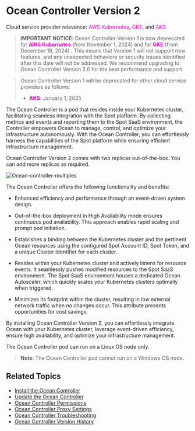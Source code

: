 # Ocean Controller Version 2 

Cloud service provider relevance: <font color="#FC01CC">AWS Kubernetes</font>, <font color="#FC01CC">GKE</font>, and <font color="#FC01CC">AKS</font> 

>**IMPORTANT NOTICE**: Ocean Controller Version 1 is now deprecated for **<font color="#FC01CC">AWS Kubernetes</font>** (from November 1, 2024) and for **<font color="#FC01CC">GKE</font>** (from December 18, 2024) . This means that Version 1 will not support new features, and any unexpected behaviors or security issues identified after this date will not be addressed. We recommend upgrading to Ocean Controller Version 2.0 for the best performance and support.   

>Ocean Controller Version 1 will be deprecated for other cloud service providers as follows:
> - **<font color="#FC01CC">AKS</font>**: January 1, 2025

The Ocean Controller is a pod that resides inside your Kubernetes cluster, facilitating seamless integration with the Spot platform. By collecting metrics and events and reporting them to the Spot SaaS environment, the Controller empowers Ocean to manage, control, and optimize your infrastructure autonomously. With the Ocean Controller, you can effortlessly harness the capabilities of the Spot platform while ensuring efficient infrastructure management.

Ocean Controller Version 2 comes with two replicas out-of-the-box. You can add more replicas as required. 

![Ocean-controller-multiples](https://github.com/spotinst/help/assets/159915991/90e2a5ab-f724-4297-914a-186ef4e1b803)


The Ocean Controller offers the following functionality and benefits: 

*   Enhanced efficiency and performance through an event-driven system design. 

*   Out-of-the-box deployment in High Availability mode ensures continuous pod availability. This approach enables rapid scaling and prompt pod initiation. 

*   Establishes a binding between the Kubernetes cluster and the pertinent Ocean resources using the configured Spot Account ID, Spot Token, and a unique Cluster Identifier for each cluster. 

*   Resides within your Kubernetes cluster and actively listens for resource events. It seamlessly pushes modified resources to the Spot SaaS environment. The Spot SaaS environment houses a dedicated Ocean Autoscaler, which quickly scales your Kubernetes clusters optimally when triggered. 

*   Minimizes its footprint within the cluster, resulting in low external network traffic when no changes occur. This attribute presents opportunities for cost savings. 

By installing Ocean Controller Version 2, you can effortlessly integrate Ocean with your Kubernetes cluster, leverage event-driven efficiency, ensure high availability, and optimize your infrastructure management. 

The Ocean Controller pod can run on a Linux OS node only. 

>**Note**: The Ocean Controller pod cannot run on a Windows OS node.

## Related Topics

*  [Install the Ocean Controller](https://docs.spot.io/ocean/tutorials/spot-kubernetes-controller/ocean-controller-two-install)
*  [Update the Ocean Controller](https://docs.spot.io/ocean/tutorials/spot-kubernetes-controller/ocean-controller-two-update)
*  [Ocean Controller Permissions](https://docs.spot.io/ocean/tutorials/spot-kubernetes-controller/ocean-controller-two-permissions)
*  [Ocean Controller Proxy Settings](https://docs.spot.io/ocean/tutorials/spot-kubernetes-controller/ocean-controller-two-proxy)
*  [Ocean Controller Troubleshooting](https://docs.spot.io/ocean/tutorials/spot-kubernetes-controller/ocean-controller-two-ts)
*  [Ocean Controller Version History](https://docs.spot.io/ocean/tutorials/spot-kubernetes-controller/controller-version-two-hist)

